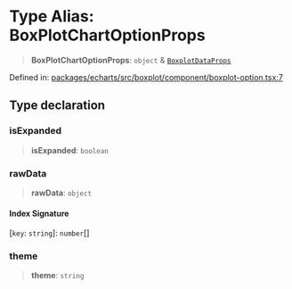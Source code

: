 # Type Alias: BoxPlotChartOptionProps

> **BoxPlotChartOptionProps**: `object` & [`BoxplotDataProps`](BoxplotDataProps.md)

Defined in: [packages/echarts/src/boxplot/component/boxplot-option.tsx:7](https://github.com/GeoDaCenter/openassistant/blob/a9f2271d1019f6c25c10dd4b3bdb64fcf16999b2/packages/echarts/src/boxplot/component/boxplot-option.tsx#L7)

## Type declaration

### isExpanded

> **isExpanded**: `boolean`

### rawData

> **rawData**: `object`

#### Index Signature

\[`key`: `string`\]: `number`[]

### theme

> **theme**: `string`
